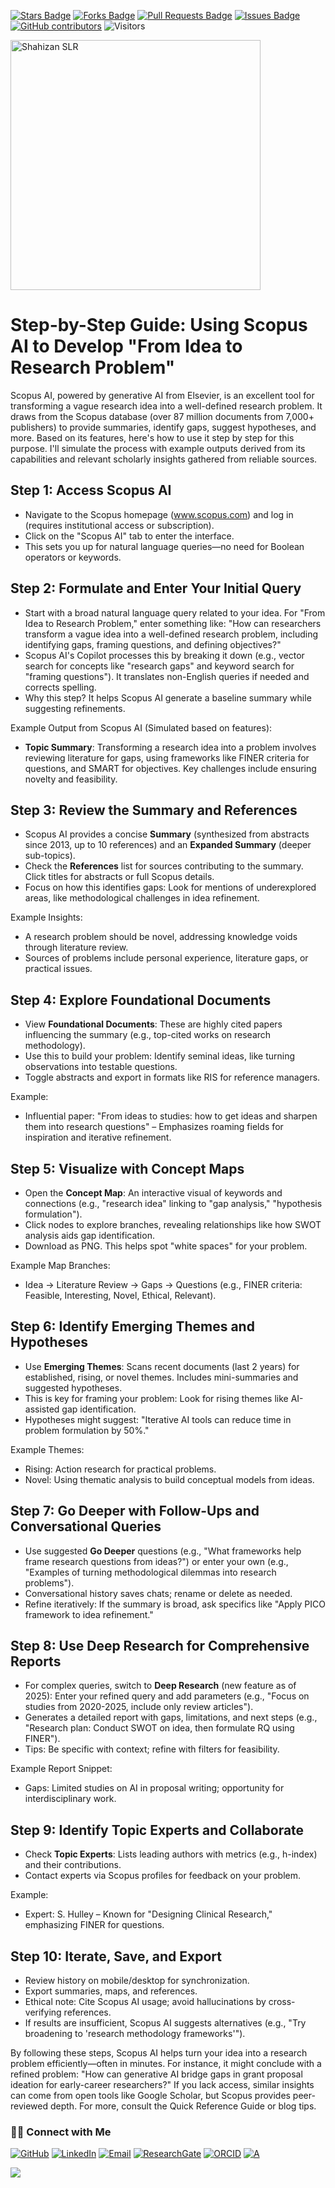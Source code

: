 <a href="https://github.com/drshahizan/short-course/stargazers"><img src="https://img.shields.io/github/stars/drshahizan/short-course" alt="Stars Badge"/></a>
<a href="https://github.com/drshahizan/short-course/network/members"><img src="https://img.shields.io/github/forks/drshahizan/short-course" alt="Forks Badge"/></a>
<a href="https://github.com/drshahizan/short-course/pulls"><img src="https://img.shields.io/github/issues-pr/drshahizan/short-course" alt="Pull Requests Badge"/></a>
<a href="https://github.com/drshahizan/short-course"><img src="https://img.shields.io/github/issues/drshahizan/short-course" alt="Issues Badge"/></a>
<a href="https://github.com/drshahizan/short-course/graphs/contributors"><img alt="GitHub contributors" src="https://img.shields.io/github/contributors/drshahizan/short-course?color=2b9348"></a>
![Visitors](https://api.visitorbadge.io/api/visitors?path=https%3A%2F%2Fgithub.com%2Fdrshahizan%2Fshort-course&labelColor=%23d9e3f0&countColor=%23697689&style=flat)

 <img src="https://blogs.kent.ac.uk/isnews/files/2024/08/Scopus-AI-logo.jpg" alt="Shahizan SLR"  height="400">


# Step-by-Step Guide: Using Scopus AI to Develop "From Idea to Research Problem"

Scopus AI, powered by generative AI from Elsevier, is an excellent tool for transforming a vague research idea into a well-defined research problem. It draws from the Scopus database (over 87 million documents from 7,000+ publishers) to provide summaries, identify gaps, suggest hypotheses, and more. Based on its features, here's how to use it step by step for this purpose. I'll simulate the process with example outputs derived from its capabilities and relevant scholarly insights gathered from reliable sources.

## Step 1: Access Scopus AI
- Navigate to the Scopus homepage (www.scopus.com) and log in (requires institutional access or subscription).
- Click on the "Scopus AI" tab to enter the interface.
- This sets you up for natural language queries—no need for Boolean operators or keywords.

## Step 2: Formulate and Enter Your Initial Query
- Start with a broad natural language query related to your idea. For "From Idea to Research Problem," enter something like: "How can researchers transform a vague idea into a well-defined research problem, including identifying gaps, framing questions, and defining objectives?"
- Scopus AI's Copilot processes this by breaking it down (e.g., vector search for concepts like "research gaps" and keyword search for "framing questions"). It translates non-English queries if needed and corrects spelling.
- Why this step? It helps Scopus AI generate a baseline summary while suggesting refinements.

Example Output from Scopus AI (Simulated based on features):
- **Topic Summary**: Transforming a research idea into a problem involves reviewing literature for gaps, using frameworks like FINER criteria for questions, and SMART for objectives. Key challenges include ensuring novelty and feasibility.

## Step 3: Review the Summary and References
- Scopus AI provides a concise **Summary** (synthesized from abstracts since 2013, up to 10 references) and an **Expanded Summary** (deeper sub-topics).
- Check the **References** list for sources contributing to the summary. Click titles for abstracts or full Scopus details.
- Focus on how this identifies gaps: Look for mentions of underexplored areas, like methodological challenges in idea refinement.

Example Insights:
- A research problem should be novel, addressing knowledge voids through literature review.
- Sources of problems include personal experience, literature gaps, or practical issues.

## Step 4: Explore Foundational Documents
- View **Foundational Documents**: These are highly cited papers influencing the summary (e.g., top-cited works on research methodology).
- Use this to build your problem: Identify seminal ideas, like turning observations into testable questions.
- Toggle abstracts and export in formats like RIS for reference managers.

Example:
- Influential paper: "From ideas to studies: how to get ideas and sharpen them into research questions" – Emphasizes roaming fields for inspiration and iterative refinement.

## Step 5: Visualize with Concept Maps
- Open the **Concept Map**: An interactive visual of keywords and connections (e.g., "research idea" linking to "gap analysis," "hypothesis formulation").
- Click nodes to explore branches, revealing relationships like how SWOT analysis aids gap identification.
- Download as PNG. This helps spot "white spaces" for your problem.

Example Map Branches:
- Idea → Literature Review → Gaps → Questions (e.g., FINER criteria: Feasible, Interesting, Novel, Ethical, Relevant).

## Step 6: Identify Emerging Themes and Hypotheses
- Use **Emerging Themes**: Scans recent documents (last 2 years) for established, rising, or novel themes. Includes mini-summaries and suggested hypotheses.
- This is key for framing your problem: Look for rising themes like AI-assisted gap identification.
- Hypotheses might suggest: "Iterative AI tools can reduce time in problem formulation by 50%."

Example Themes:
- Rising: Action research for practical problems.
- Novel: Using thematic analysis to build conceptual models from ideas.

## Step 7: Go Deeper with Follow-Ups and Conversational Queries
- Use suggested **Go Deeper** questions (e.g., "What frameworks help frame research questions from ideas?") or enter your own (e.g., "Examples of turning methodological dilemmas into research problems").
- Conversational history saves chats; rename or delete as needed.
- Refine iteratively: If the summary is broad, ask specifics like "Apply PICO framework to idea refinement."

## Step 8: Use Deep Research for Comprehensive Reports
- For complex queries, switch to **Deep Research** (new feature as of 2025): Enter your refined query and add parameters (e.g., "Focus on studies from 2020-2025, include only review articles").
- Generates a detailed report with gaps, limitations, and next steps (e.g., "Research plan: Conduct SWOT on idea, then formulate RQ using FINER").
- Tips: Be specific with context; refine with filters for feasibility.

Example Report Snippet:
- Gaps: Limited studies on AI in proposal writing; opportunity for interdisciplinary work.

## Step 9: Identify Topic Experts and Collaborate
- Check **Topic Experts**: Lists leading authors with metrics (e.g., h-index) and their contributions.
- Contact experts via Scopus profiles for feedback on your problem.

Example:
- Expert: S. Hulley – Known for "Designing Clinical Research," emphasizing FINER for questions.

## Step 10: Iterate, Save, and Export
- Review history on mobile/desktop for synchronization.
- Export summaries, maps, and references.
- Ethical note: Cite Scopus AI usage; avoid hallucinations by cross-verifying references.
- If results are insufficient, Scopus AI suggests alternatives (e.g., "Try broadening to 'research methodology frameworks'").

By following these steps, Scopus AI helps turn your idea into a research problem efficiently—often in minutes. For instance, it might conclude with a refined problem: "How can generative AI bridge gaps in grant proposal ideation for early-career researchers?" If you lack access, similar insights can come from open tools like Google Scholar, but Scopus provides peer-reviewed depth. For more, consult the Quick Reference Guide or blog tips.

### 🙌🏻 Connect with Me
<p align="left">
    <a href="https://github.com/drshahizan" target="_blank"><img alt="GitHub" src="https://img.shields.io/badge/-@drshahizan-181717?style=flat-square&logo=GitHub&logoColor=white"></a>
    <a href="https://www.linkedin.com/in/drshahizan" target="_blank"><img alt="LinkedIn" src="https://img.shields.io/badge/-drshahizan-blue?style=flat-square&logo=Linkedin&logoColor=white&link=https://www.linkedin.com/in/drshahizan/"></a>
    <a href="mailto:shahizan@utm.my" target="_blank"><img alt="Email" src="https://img.shields.io/badge/-shahizan@utm.my-c14438?style=flat-square&logo=Gmail&logoColor=white&link=mailto:shahizan@utm.my.com"></a>
    <a href="https://www.researchgate.net/profile/Mohd-Othman-28" target="_blank"><img alt="ResearchGate" src="https://img.shields.io/badge/-ResearchGate-00CCBB?style=flat-square&logo=ResearchGate&logoColor=white"></a>
    <a href="https://orcid.org/0000-0003-4261-1873" target="_blank"><img alt="ORCID" src="https://img.shields.io/badge/-ORCID-A6CE39?style=flat-square&logo=ORCID&logoColor=white"></a> 
 <a href="https://visitorbadge.io/status?path=https%3A%2F%2Fgithub.com%2Fdrshahizan" target="_blank"><img alt="A" src="https://api.visitorbadge.io/api/visitors?path=https%3A%2F%2Fgithub.com%2Fdrshahizan&labelColor=%23697689&countColor=%23555555&style=plastic"></a>
 
![](https://hit.yhype.me/github/profile?user_id=81284918)
</p>
